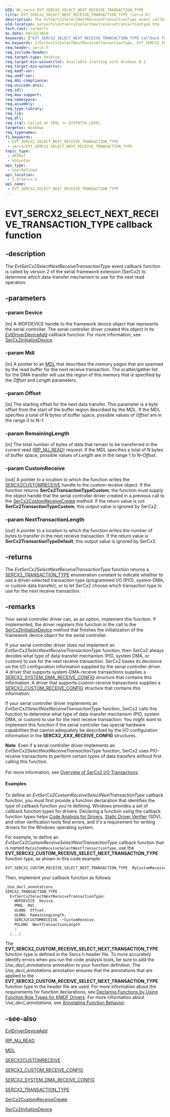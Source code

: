```yaml
---
UID: NC:sercx.EVT_SERCX2_SELECT_NEXT_RECEIVE_TRANSACTION_TYPE
title: EVT_SERCX2_SELECT_NEXT_RECEIVE_TRANSACTION_TYPE (sercx.h)
description: The EvtSerCx2SelectNextReceiveTransactionType event callback function is called by version 2 of the serial framework extension (SerCx2) to determine which data-transfer mechanism to use for the next read operation.
old-location: serports\evtsercx2selectnextreceivetransactiontype.htm
tech.root: serports
ms.date: 04/23/2018
keywords: ["EVT_SERCX2_SELECT_NEXT_RECEIVE_TRANSACTION_TYPE callback function"]
ms.keywords: 2/EvtSerCx2SelectNextReceiveTransactionType, EVT_SERCX2_SELECT_NEXT_RECEIVE_TRANSACTION_TYPE, EVT_SERCX2_SELECT_NEXT_RECEIVE_TRANSACTION_TYPE callback, EvtSerCx2SelectNextReceiveTransactionType, EvtSerCx2SelectNextReceiveTransactionType callback function [Serial Ports], serports.evtsercx2selectnextreceivetransactiontype
req.header: sercx.h
req.include-header: 
req.target-type: Desktop
req.target-min-winverclnt: Available starting with Windows 8.1.
req.target-min-winversvr: 
req.kmdf-ver: 
req.umdf-ver: 
req.ddi-compliance: 
req.unicode-ansi: 
req.idl: 
req.max-support: 
req.namespace: 
req.assembly: 
req.type-library: 
req.lib: 
req.dll: 
req.irql: Called at IRQL <= DISPATCH_LEVEL.
targetos: Windows
req.typenames: 
f1_keywords:
 - EVT_SERCX2_SELECT_NEXT_RECEIVE_TRANSACTION_TYPE
 - sercx/EVT_SERCX2_SELECT_NEXT_RECEIVE_TRANSACTION_TYPE
topic_type:
 - APIRef
 - kbSyntax
api_type:
 - UserDefined
api_location:
 - 2.0\Sercx.h
api_name:
 - EVT_SERCX2_SELECT_NEXT_RECEIVE_TRANSACTION_TYPE
---
```


# EVT_SERCX2_SELECT_NEXT_RECEIVE_TRANSACTION_TYPE callback function


## -description

The <i>EvtSerCx2SelectNextReceiveTransactionType</i> event callback function is called by version 2 of the serial framework extension (SerCx2) to determine which data-transfer mechanism to use for the next read operation.

## -parameters

### -param Device 

[in]
A WDFDEVICE handle to the framework device object that represents the serial controller. The serial controller driver created this object in its <a href="/windows-hardware/drivers/ddi/wdfdriver/nc-wdfdriver-evt_wdf_driver_device_add">EvtDriverDeviceAdd</a> callback function. For more information, see <a href="/windows-hardware/drivers/ddi/sercx/nf-sercx-sercx2initializedevice">SerCx2InitializeDevice</a>.

### -param Mdl 

[in]
A pointer to an <a href="/windows-hardware/drivers/ddi/wdm/ns-wdm-_mdl">MDL</a> that describes the memory pages that are spanned by the read buffer for the next receive transaction. The scatter/gather list for the DMA transfer will use the region of this memory that is specified by the <i>Offset</i> and <i>Length</i> parameters.

### -param Offset 

[in]
The starting offset for the next data transfer. This parameter is a byte offset from the start of the buffer region described by the MDL. If the MDL specifies a total of N bytes of buffer space, possible values of <i>Offset</i> are in the range 0 to N–1.

### -param RemainingLength 

[in]
The total number of bytes of data that remain to be transferred in the current read (<a href="/windows-hardware/drivers/ifs/irp-mj-read">IRP_MJ_READ</a>) request. If the MDL specifies a total of N bytes of buffer space, possible values of <i>Length</i> are in the range 1 to N–<i>Offset</i>.

### -param CustomReceive 

[out]
A pointer to a location to which the function writes the <a href="/windows-hardware/drivers/serports/sercx2-object-handles">SERCX2CUSTOMRECEIVE</a> handle to the custom-receive object. If the function returns <b>SerCx2TransactionTypeCustom</b>, the function must supply the object handle that the serial controller driver created in a previous call to the <a href="/windows-hardware/drivers/ddi/sercx/nf-sercx-sercx2customreceivecreate">SerCx2CustomReceiveCreate</a> method. If the return value is not <b>SerCx2TransactionTypeCustom</b>, this output value is ignored by SerCx2.

### -param NextTransactionLength 

[out]
A pointer to a location to which the function writes the number of bytes to transfer in the next receive transaction. If the return value is <b>SerCx2TransactionTypeDefault</b>, this output value is ignored by SerCx2.

## -returns

The <i>EvtSerCx2SelectNextReceiveTransactionType</i> function returns a <a href="/windows-hardware/drivers/ddi/sercx/ne-sercx-_sercx2_transaction_type">SERCX2_TRANSACTION_TYPE</a> enumeration constant to indicate whether to use a driver-selected transaction type (programmed I/O (PIO), system DMA, or custom data transfer), or to let SerCx2 choose which transaction type to use for the next receive transaction.

## -remarks

Your serial controller driver can, as an option, implement this function. If implemented, the driver registers this function in the call to the <a href="/windows-hardware/drivers/ddi/sercx/nf-sercx-sercx2initializedevice">SerCx2InitializeDevice</a> method that finishes the initialization of the framework device object for the serial controller.

If your serial controller driver does not implement an <i>EvtSerCx2SelectNextReceiveTransactionType</i> function, then SerCx2 always decides what type of data-transfer mechanism (PIO, system DMA, or custom) to use for the next receive transaction. SerCx2 bases its decisions on the I/O configuration information supplied by the serial controller driver. A driver that supports system-DMA-receive transactions supplies a <a href="/windows-hardware/drivers/ddi/sercx/ns-sercx-_sercx2_system_dma_receive_config">SERCX2_SYSTEM_DMA_RECEIVE_CONFIG</a> structure that contains this information. A driver that supports custom-receive transactions supplies a <a href="/windows-hardware/drivers/ddi/sercx/ns-sercx-_sercx2_custom_receive_config">SERCX2_CUSTOM_RECEIVE_CONFIG</a> structure that contains this information.

If your serial controller driver implements an <i>EvtSerCx2SelectNextReceiveTransactionType</i> function, SerCx2 calls this function to determine what type of data-transfer mechanism (PIO, system DMA, or custom) to use for the next receive transaction. You might want to implement this function if the serial controller has special hardware capabilities that cannot adequately be described by the I/O configuration information in the <b>SERCX2_<i>XXX</i>_RECEIVE_CONFIG</b> structures.

<div class="alert"><b>Note</b>  Even if a serial controller driver implements an <i>EvtSerCx2SelectNextReceiveTransactionType</i> function, SerCx2 uses PIO-receive transactions to perform certain types of data transfers without first calling this function.</div>
<div> </div>
For more information, see <a href="/previous-versions/dn265243(v=vs.85)">Overview of SerCx2 I/O Transactions</a>.


#### Examples

To define an <i>EvtSerCx2CustomReceiveSelectNextTransactionType</i> callback function, you must first provide a function declaration that identifies the type of callback function you're defining. Windows provides a set of callback function types for drivers. Declaring a function using the callback function types helps <a href="/windows-hardware/drivers/devtest/code-analysis-for-drivers">Code Analysis for Drivers</a>, <a href="/windows-hardware/drivers/devtest/static-driver-verifier">Static Driver Verifier</a> (SDV), and other verification tools find errors, and it's a requirement for writing drivers for the Windows operating system.

For example, to define an <i>EvtSerCx2CustomReceiveSelectNextTransactionType</i> callback function that is named <code>MyCustomReceiveSelectNextTransactionType</code>, use the <b>EVT_SERCX2_CUSTOM_RECEIVE_SELECT_NEXT_TRANSACTION_TYPE</b> function type, as shown in this code example:


```cpp
EVT_SERCX2_CUSTOM_RECEIVE_SELECT_NEXT_TRANSACTION_TYPE  MyCustomReceiveTransactionStart;
```

Then, implement your callback function as follows:


```cpp
_Use_decl_annotations_
SERCX2_TRANSACTION_TYPE
  EvtSerCx2SelectNextReceiveTransactionType(
    WDFDEVICE  Device,
    PMDL  Mdl,
    ULONG  Offset,
    ULONG  RemainingLength,
    SERCX2CUSTOMRECEIVE  *CustomReceive,
    PULONG  NextTransactionLength
    )
  {...}
```

The <b>EVT_SERCX2_CUSTOM_RECEIVE_SELECT_NEXT_TRANSACTION_TYPE</b> function type is defined in the Sercx.h header file. To more accurately identify errors when you run the code analysis tools, be sure to add the _Use_decl_annotations_ annotation to your function definition. The _Use_decl_annotations_ annotation ensures that the annotations that are applied to the <b>EVT_SERCX2_CUSTOM_RECEIVE_SELECT_NEXT_TRANSACTION_TYPE</b> function type in the header file are used. For more information about the requirements for function declarations, see <a href="/windows-hardware/drivers/devtest/declaring-functions-by-using-function-role-types-for-kmdf-drivers">Declaring Functions by Using Function Role Types for KMDF Drivers</a>. For more information about _Use_decl_annotations_, see <a href="/visualstudio/code-quality/annotating-function-behavior">Annotating Function Behavior</a>.

<div class="code"></div>

## -see-also

<a href="/windows-hardware/drivers/ddi/wdfdriver/nc-wdfdriver-evt_wdf_driver_device_add">EvtDriverDeviceAdd</a>



<a href="/windows-hardware/drivers/ifs/irp-mj-read">IRP_MJ_READ</a>



<a href="/windows-hardware/drivers/ddi/wdm/ns-wdm-_mdl">MDL</a>



<a href="/windows-hardware/drivers/serports/sercx2-object-handles">SERCX2CUSTOMRECEIVE</a>



<a href="/windows-hardware/drivers/ddi/sercx/ns-sercx-_sercx2_custom_receive_config">SERCX2_CUSTOM_RECEIVE_CONFIG</a>



<a href="/windows-hardware/drivers/ddi/sercx/ns-sercx-_sercx2_system_dma_receive_config">SERCX2_SYSTEM_DMA_RECEIVE_CONFIG</a>



<a href="/windows-hardware/drivers/ddi/sercx/ne-sercx-_sercx2_transaction_type">SERCX2_TRANSACTION_TYPE</a>



<a href="/windows-hardware/drivers/ddi/sercx/nf-sercx-sercx2customreceivecreate">SerCx2CustomReceiveCreate</a>



<a href="/windows-hardware/drivers/ddi/sercx/nf-sercx-sercx2initializedevice">SerCx2InitializeDevice</a>

